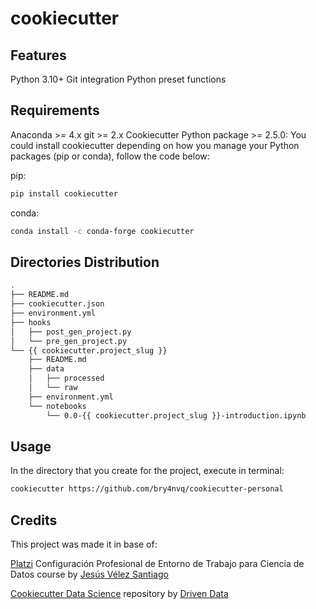 # cookiecutter 

## Features
Python 3.10+
Git integration
Python preset functions
## Requirements
Anaconda >= 4.x
git >= 2.x
Cookiecutter Python package >= 2.5.0:
You could install cookiecutter depending on how you manage your Python packages (pip or conda), follow the code below:

pip:
```sh
pip install cookiecutter
```
conda:
```sh
conda install -c conda-forge cookiecutter
```
## Directories Distribution
```sh
.
├── README.md
├── cookiecutter.json
├── environment.yml
├── hooks
│   ├── post_gen_project.py
│   └── pre_gen_project.py
└── {{ cookiecutter.project_slug }}
    ├── README.md
    ├── data
    │   ├── processed
    │   └── raw
    ├── environment.yml
    └── notebooks
        └── 0.0-{{ cookiecutter.project_slug }}-introduction.ipynb
```

## Usage
In the directory that you create for the project, execute in terminal:

```sh
cookiecutter https://github.com/bry4nvq/cookiecutter-personal
```
## Credits
This project was made it in base of:

[Platzi](https://platzi.com/new-home/) Configuración Profesional de Entorno de Trabajo para Ciencia de Datos course by [Jesús Vélez Santiago](https://github.com/jvelezmagic)

[Cookiecutter Data Science](https://github.com/drivendata/cookiecutter-data-science) repository by [Driven Data](https://github.com/drivendata)
